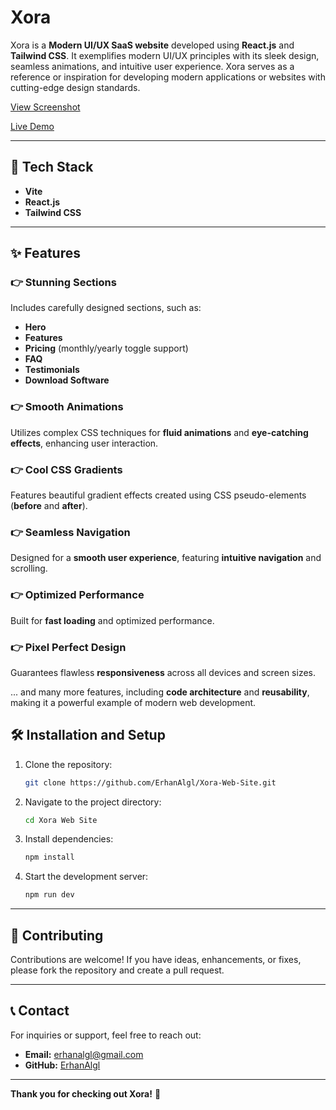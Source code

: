 # Xora

Xora is a **Modern UI/UX SaaS website** developed using **React.js** and **Tailwind CSS**. It exemplifies modern UI/UX principles with its sleek design, seamless animations, and intuitive user experience. Xora serves as a reference or inspiration for developing modern applications or websites with cutting-edge design standards.

[View Screenshot](public/screenshot.png)

[Live Demo](https://xora-app-sass.netlify.app/)

---

## 🚀 Tech Stack

- **Vite**
- **React.js**
- **Tailwind CSS**

---

## ✨ Features

### 👉 Stunning Sections
Includes carefully designed sections, such as:
- **Hero**
- **Features**
- **Pricing** (monthly/yearly toggle support)
- **FAQ**
- **Testimonials**
- **Download Software**

### 👉 Smooth Animations
Utilizes complex CSS techniques for **fluid animations** and **eye-catching effects**, enhancing user interaction.

### 👉 Cool CSS Gradients
Features beautiful gradient effects created using CSS pseudo-elements (**before** and **after**).

### 👉 Seamless Navigation
Designed for a **smooth user experience**, featuring **intuitive navigation** and scrolling.

### 👉 Optimized Performance
Built for **fast loading** and optimized performance.

### 👉 Pixel Perfect Design
Guarantees flawless **responsiveness** across all devices and screen sizes.

... and many more features, including **code architecture** and **reusability**, making it a powerful example of modern web development.


## 🛠 Installation and Setup

1. Clone the repository:
   ```bash
   git clone https://github.com/ErhanAlgl/Xora-Web-Site.git
   ```

2. Navigate to the project directory:
   ```bash
   cd Xora Web Site
   ```

3. Install dependencies:
   ```bash
   npm install
   ```

4. Start the development server:
   ```bash
   npm run dev
   ```

---

## 🙌 Contributing

Contributions are welcome! If you have ideas, enhancements, or fixes, please fork the repository and create a pull request.

---

## 📞 Contact

For inquiries or support, feel free to reach out:
- **Email:** erhanalgl@gmail.com
- **GitHub:** [ErhanAlgl](https://github.com/ErhanAlgl)

---

**Thank you for checking out Xora!** 🎉

